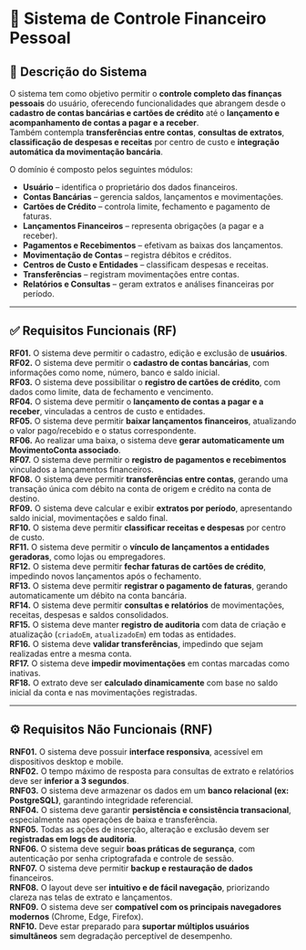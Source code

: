 # 🧾 Sistema de Controle Financeiro Pessoal

## 📝 Descrição do Sistema
O sistema tem como objetivo permitir o **controle completo das finanças pessoais** do usuário, oferecendo funcionalidades que abrangem desde o **cadastro de contas bancárias e cartões de crédito** até o **lançamento e acompanhamento de contas a pagar e a receber**.  
Também contempla **transferências entre contas**, **consultas de extratos**, **classificação de despesas e receitas** por centro de custo e **integração automática da movimentação bancária**.  

O domínio é composto pelos seguintes módulos:
- **Usuário** – identifica o proprietário dos dados financeiros.  
- **Contas Bancárias** – gerencia saldos, lançamentos e movimentações.  
- **Cartões de Crédito** – controla limite, fechamento e pagamento de faturas.  
- **Lançamentos Financeiros** – representa obrigações (a pagar e a receber).  
- **Pagamentos e Recebimentos** – efetivam as baixas dos lançamentos.  
- **Movimentação de Contas** – registra débitos e créditos.  
- **Centros de Custo e Entidades** – classificam despesas e receitas.  
- **Transferências** – registram movimentações entre contas.  
- **Relatórios e Consultas** – geram extratos e análises financeiras por período.  

---

## ✅ Requisitos Funcionais (RF)

**RF01.** O sistema deve permitir o cadastro, edição e exclusão de **usuários**.  
**RF02.** O sistema deve permitir o **cadastro de contas bancárias**, com informações como nome, número, banco e saldo inicial.  
**RF03.** O sistema deve possibilitar o **registro de cartões de crédito**, com dados como limite, data de fechamento e vencimento.  
**RF04.** O sistema deve permitir o **lançamento de contas a pagar e a receber**, vinculadas a centros de custo e entidades.  
**RF05.** O sistema deve permitir **baixar lançamentos financeiros**, atualizando o valor pago/recebido e o status correspondente.  
**RF06.** Ao realizar uma baixa, o sistema deve **gerar automaticamente um MovimentoConta associado**.  
**RF07.** O sistema deve permitir o **registro de pagamentos e recebimentos** vinculados a lançamentos financeiros.  
**RF08.** O sistema deve permitir **transferências entre contas**, gerando uma transação única com débito na conta de origem e crédito na conta de destino.  
**RF09.** O sistema deve calcular e exibir **extratos por período**, apresentando saldo inicial, movimentações e saldo final.  
**RF10.** O sistema deve permitir **classificar receitas e despesas** por centro de custo.  
**RF11.** O sistema deve permitir o **vínculo de lançamentos a entidades geradoras**, como lojas ou empregadores.  
**RF12.** O sistema deve permitir **fechar faturas de cartões de crédito**, impedindo novos lançamentos após o fechamento.  
**RF13.** O sistema deve permitir **registrar o pagamento de faturas**, gerando automaticamente um débito na conta bancária.  
**RF14.** O sistema deve permitir **consultas e relatórios** de movimentações, receitas, despesas e saldos consolidados.  
**RF15.** O sistema deve manter **registro de auditoria** com data de criação e atualização (`criadoEm`, `atualizadoEm`) em todas as entidades.  
**RF16.** O sistema deve **validar transferências**, impedindo que sejam realizadas entre a mesma conta.  
**RF17.** O sistema deve **impedir movimentações** em contas marcadas como inativas.  
**RF18.** O extrato deve ser **calculado dinamicamente** com base no saldo inicial da conta e nas movimentações registradas.  

---

## ⚙️ Requisitos Não Funcionais (RNF)

**RNF01.** O sistema deve possuir **interface responsiva**, acessível em dispositivos desktop e mobile.  
**RNF02.** O tempo máximo de resposta para consultas de extrato e relatórios deve ser **inferior a 3 segundos**.  
**RNF03.** O sistema deve armazenar os dados em um **banco relacional (ex: PostgreSQL)**, garantindo integridade referencial.  
**RNF04.** O sistema deve garantir **persistência e consistência transacional**, especialmente nas operações de baixa e transferência.  
**RNF05.** Todas as ações de inserção, alteração e exclusão devem ser **registradas em logs de auditoria**.  
**RNF06.** O sistema deve seguir **boas práticas de segurança**, com autenticação por senha criptografada e controle de sessão.  
**RNF07.** O sistema deve permitir **backup e restauração de dados** financeiros.  
**RNF08.** O layout deve ser **intuitivo e de fácil navegação**, priorizando clareza nas telas de extrato e lançamentos.  
**RNF09.** O sistema deve ser **compatível com os principais navegadores modernos** (Chrome, Edge, Firefox).  
**RNF10.** Deve estar preparado para **suportar múltiplos usuários simultâneos** sem degradação perceptível de desempenho.  
